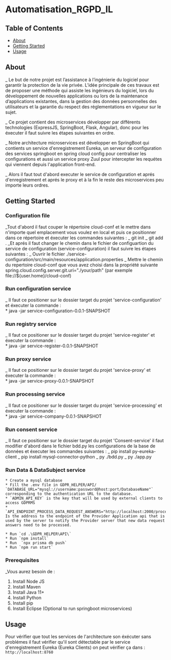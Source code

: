 # Automatisation_RGPD_IL

## Table of Contents

- [About](#about)
- [Getting Started](#getting_started)
- [Usage](#usage)

## About <a name = "about"></a>

\_ Le but de notre projet est l’assistance à l’ingénierie du logiciel pour garantir la protection de la vie privée. L’idée principale de ces travaux est de proposer une méthode qui assiste les ingénieurs du logiciel, lors du développement de nouvelles applications ou lors de la maintenance d’applications existantes, dans la gestion des données personnelles des utilisateurs et la garantie du respect des réglementations en vigueur sur le sujet.

\_ Ce projet contient des microservices développer par différents technologies (ExpressJS, SpringBoot, Flask, Angular), donc pour les éxecuter il faut suivre les étapes suivantes en ordre.

\_ Notre architecture microservices est développer en SpringBoot qui contients un service d'enregistrement Eureka, un serveur de configuration des services springboot en spring cloud config pour centraliser les configurations et aussi un service proxy Zuul pour intercepter les requétes qui viennent depuis l'application front-end.

\_ Alors il faut tout d'abord executer le service de configuration et aprés d'enregistrement et aprés le proxy et à la fin le reste des microservices peu importe leurs ordres.

## Getting Started <a name = "getting_started"></a>

### Configuration file

_Tout d'abord il faut couper le répertoire cloud-conf et le mettre dans n'importe quel emplacement vous voulez en local et puis ce positionner dans ce répertoire et éxecuter les commandes suivantes :
_ git init
_ git add .
_Et aprés il faut changer le chemin dans le fichier de configuartion du service de configuration (service-configuration) il faut suivre les étapes suivantes :
_ Ouvrir le fichier ./service-configuration/src/main/resources/application.properties
_ Mettre le chemin du repertoire cloud-conf que vous avez choisi dans la propriété suivante spring.cloud.config.server.git.uri="./your/path" (par exemple file://${user.home}/cloud-conf)

### Run configuration service

_ Il faut ce positioner sur le dossier target du projet 'service-configuration' et éxecuter la commande : \
 \* java -jar service-configuration-0.0.1-SNAPSHOT

### Run registry service

_ Il faut ce positioner sur le dossier target du projet 'service-register' et éxecuter la commande : \
 \* java -jar service-register-0.0.1-SNAPSHOT

### Run proxy service

_ Il faut ce positioner sur le dossier target du projet 'service-proxy' et éxecuter la commande : \
 \* java -jar service-proxy-0.0.1-SNAPSHOT

### Run processing service

_ Il faut ce positioner sur le dossier target du projet 'service-processing' et éxecuter la commande : \
 \* java -jar service-company-0.0.1-SNAPSHOT

### Run consent service

_ Il faut ce positioner sur le dossier target du projet 'Consent-service' il faut modifier d'abord dans le fichier bdd.py les configurations de la base de données et éxecuter les commandes suivantes :
_ pip install py-eureka-client
_ pip install mysql-connector-python
_ py ./bdd.py
_ py ./app.py

### Run Data & DataSubject service

    * Create a mysql database
    * Fill the .env file in GDPR_HELPER/API/
    `DATABASE_URL="mysql://username:password@host:port/DatabaseName"` corresponding to the authentication URL to the database.
    * `ADMIN_API_KEY` is the key that will be used by external clients to access GDPRMS
    * `API_ENDPOINT_PROCESS_DATA_REQUEST_ANSWERS="http://localhost:2000/processAnswers"` Is the address to the endpoint of the Provider Application api that is used by the server to notify the Provider server that new data request answers need to be processed.

    * Run `cd .\GDPR_HELPER\API\`
    * Run `npm install`
    * Run  `npx prisma db push`
    * Run `npm run start`

### Prerequisites

_Vous aurez besoin de : 
1. Install Node JS 
2. Install Maven 
3. Install Java 11+ 
4. Install Python 
5. Install pip 
6. Install Eclipse (Optional to run springboot microservices)

## Usage <a name = "usage"></a>

Pour vérifier que tout les services de l'architecture son éxécuter sans problémes il faut vérifier qu'il sont détectable par le service d'enregistrement Eureka (Eureka Clients) on peut vérifier ça dans : `http://localhost:8760`
